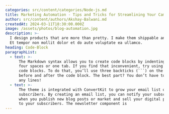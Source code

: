 ```yaml
---
categories: src/content/categories/Node-js.md
title: Marketing Automation - Tips and Tricks for Streamlining Your Campaigns
author: src/content/authors/Akshay-Balwani.md
createdAt: 2024-03-11T18:30:00.000Z
image: /assets/photos/blog-automation.jpg
description: >-
  I design products that are more than pretty. I make them shippable and usable.
  Et tempor non mollit dolor et do aute voluptate ea ullamco.
heading: Code-Block
paragraphList:
  - text: >-
      The Markdown syntax allows you to create code blocks by indenting lines by
      four spaces or one tab. If you find that inconvenient, try using fenced
      code blocks. To do that, you’ll use three backticks (```) on the lines
      before and after the code block. The best part? You don’t have to indent
      any lines!
  - text: >-
      The theme is integrated with ConvertKit to grow your email list of
      subscribers. By creating an email list, you can notify your subscribers
      when you publish new blog posts or market and sell your digital products
      to your subscribers. The newsletter component is
---
```


